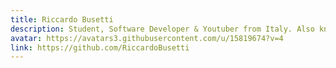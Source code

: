 ```yaml
---
title: Riccardo Busetti
description: Student, Software Developer & Youtuber from Italy. Also known as GoogolGuy on YouTube.
avatar: https://avatars3.githubusercontent.com/u/15819674?v=4
link: https://github.com/RiccardoBusetti
---
```

